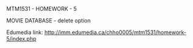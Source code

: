 MTM1531 - HOMEWORK - 5

MOVIE DATABASE - delete option

Edumedia link: http://imm.edumedia.ca/chho0005/mtm1531/homework-5/index.php

